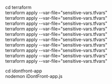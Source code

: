 cd terraform  
terraform apply --var-file="sensitive-vars.tfvars"  
terraform apply --var-file="sensitive-vars.tfvars"  
terraform apply --var-file="sensitive-vars.tfvars"  
terraform apply --var-file="sensitive-vars.tfvars"  
terraform apply --var-file="sensitive-vars.tfvars"  
terraform apply --var-file="sensitive-vars.tfvars"  
terraform apply --var-file="sensitive-vars.tfvars"  
terraform apply --var-file="sensitive-vars.tfvars"  
terraform apply --var-file="sensitive-vars.tfvars"  
terraform apply --var-file="sensitive-vars.tfvars"  

cd idontfront-app   
nodemon iDontFront-app.js  